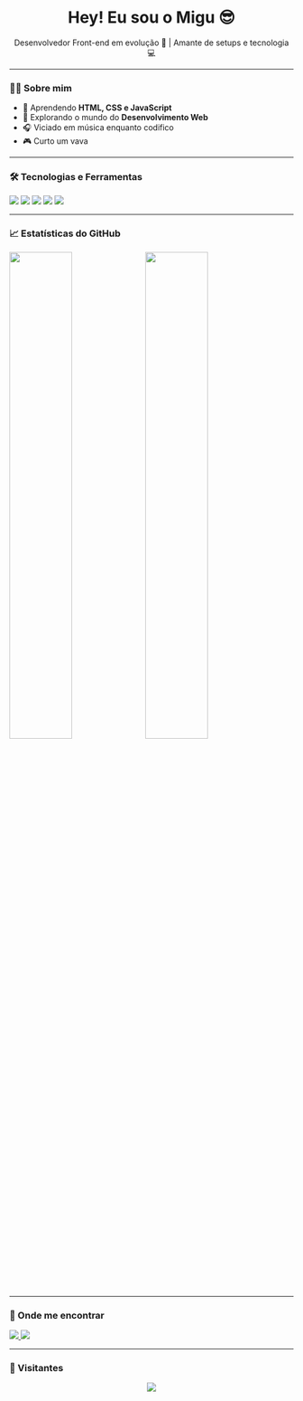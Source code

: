 <h1 align="center">Hey! Eu sou o Migu 😎</h1>
<p align="center">Desenvolvedor Front-end em evolução 🚀 | Amante de setups e tecnologia 💻</p>

---

### 🧑‍💻 Sobre mim
- 🌱 Aprendendo **HTML, CSS e JavaScript**
- 🧠 Explorando o mundo do **Desenvolvimento Web**
- 🎧 Viciado em música enquanto codifico
- 🎮 Curto um vava 


---

### 🛠️ Tecnologias e Ferramentas
<p>
  <img src="https://img.shields.io/badge/HTML5-E34F26?style=flat&logo=html5&logoColor=white" />
  <img src="https://img.shields.io/badge/CSS3-1572B6?style=flat&logo=css3&logoColor=white" />
  <img src="https://img.shields.io/badge/JavaScript-F7DF1E?style=flat&logo=javascript&logoColor=black" />
  <img src="https://img.shields.io/badge/VS%20Code-007ACC?style=flat&logo=visual-studio-code&logoColor=white" />
  <img src="https://img.shields.io/badge/Git-F05032?style=flat&logo=git&logoColor=white" />
</p>

---

### 📈 Estatísticas do GitHub
<p>
  <img src="https://github-readme-stats.vercel.app/api?username=Miguuuuuu&show_icons=true&theme=radical" width="47%" />
  <img src="https://github-readme-streak-stats.herokuapp.com/?user=Miguuuuuu&theme=radical" width="47%" />
</p>

---

### 📍 Onde me encontrar
<p>
  <a href="https://instagram.com/miguel_ss_ofc1" target="_blank">
    <img src="https://img.shields.io/badge/Instagram-E4405F?style=flat&logo=instagram&logoColor=white"/>
  </a>
  <a href="https://discord.com/users/miguuuuu." target="_blank">
    <img src="https://img.shields.io/badge/Discord-5865F2?style=flat&logo=discord&logoColor=white"/>
  </a>
</p>

---

### 👀 Visitantes
<p align="center">
  <img src="https://komarev.com/ghpvc/?username=Miguuuuuu&style=flat-square&color=green" />
</p>

